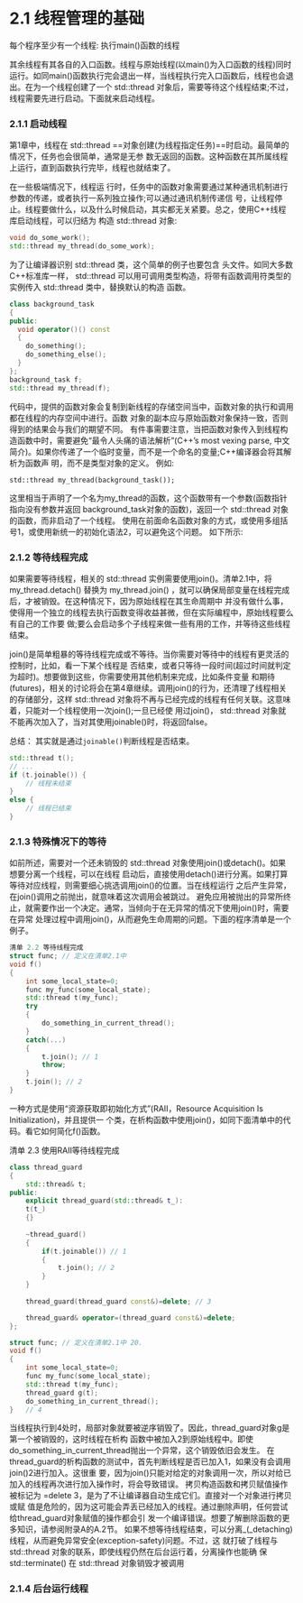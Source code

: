 # 2.1 线程管理的基础

每个程序至少有一个线程:
执行main()函数的线程

其余线程有其各自的入口函数。线程与原始线程(以main()为入口函数的线程)同时运行。如同main()函数执行完会退出一样，当线程执行完入口函数后，线程也会退出。在为一个线程创建了一个 std::thread 对象后，需要等待这个线程结束;不过，线程需要先进行启动。下面就来启动线程。

### 2.1.1 启动线程

第1章中，线程在 std::thread ==对象创建(为线程指定任务)==时启动。最简单的情况下，任务也会很简单，通常是无参 数无返回的函数。这种函数在其所属线程上运行，直到函数执行完毕，线程也就结束了。

在一些极端情况下，线程运 行时，任务中的函数对象需要通过某种通讯机制进行参数的传递，或者执行一系列独立操作;可以通过通讯机制传递信 号，让线程停止。线程要做什么，以及什么时候启动，其实都无关紧要。总之，使用C++线程库启动线程，可以归结为 构造 std::thread 对象:

```cpp
void do_some_work();
std::thread my_thread(do_some_work);
```

为了让编译器识别 std::thread 类，这个简单的例子也要包含 <thread> 头文件。如同大多数C++标准库一样， std::thread 可以用可调用类型构造，将带有函数调用符类型的实例传入 std::thread 类中，替换默认的构造 函数。
  
```cpp
class background_task
{
public:
  void operator()() const
  {
    do_something();
    do_something_else();
  }
};
background_task f;
std::thread my_thread(f);
```

代码中，提供的函数对象会复制到新线程的存储空间当中，函数对象的执行和调用都在线程的内存空间中进行。函数
对象的副本应与原始函数对象保持一致，否则得到的结果会与我们的期望不同。
有件事需要注意，当把函数对象传入到线程构造函数中时，需要避免“最令人头痛的语法解析”(C++’s most
vexing parse, 中文简介)。如果你传递了一个临时变量，而不是一个命名的变量;C++编译器会将其解析为函数声 明，而不是类型对象的定义。
例如:

`std::thread my_thread(background_task());`
 
这里相当于声明了一个名为my_thread的函数，这个函数带有一个参数(函数指针指向没有参数并返回
background_task对象的函数)，返回一个 std::thread 对象的函数，而非启动了一个线程。 使用在前面命名函数对象的方式，或使用多组括号1，或使用新统一的初始化语法2，可以避免这个问题。 如下所示:

### 2.1.2 等待线程完成

如果需要等待线程，相关的 std::thread 实例需要使用join()。清单2.1中，将 my_thread.detach() 替换为 my_thread.join() ，就可以确保局部变量在线程完成后，才被销毁。在这种情况下，因为原始线程在其生命周期中 并没有做什么事，使得用一个独立的线程去执行函数变得收益甚微，但在实际编程中，原始线程要么有自己的工作要 做;要么会启动多个子线程来做一些有用的工作，并等待这些线程结束。

join()是简单粗暴的等待线程完成或不等待。当你需要对等待中的线程有更灵活的控制时，比如，看一下某个线程是 否结束，或者只等待一段时间(超过时间就判定为超时)。想要做到这些，你需要使用其他机制来完成，比如条件变量 和期待(futures)，相关的讨论将会在第4章继续。调用join()的行为，还清理了线程相关的存储部分，这样 std::thread 对象将不再与已经完成的线程有任何关联。这意味着，只能对一个线程使用一次join();一旦已经使 用过join()， std::thread 对象就不能再次加入了，当对其使用joinable()时，将返回false。

总结：
其实就是通过`joinable()`判断线程是否结束。

```cpp
std::thread t();
// ...
if (t.joinable()) {
    // 线程未结束
}
else {
    // 线程已结束
}
```

### 2.1.3 特殊情况下的等待

如前所述，需要对一个还未销毁的 std::thread 对象使用join()或detach()。如果想要分离一个线程，可以在线程 启动后，直接使用detach()进行分离。如果打算等待对应线程，则需要细心挑选调用join()的位置。当在线程运行 之后产生异常，在join()调用之前抛出，就意味着这次调用会被跳过。
避免应用被抛出的异常所终止，就需要作出一个决定。通常，当倾向于在无异常的情况下使用join()时，需要在异常 处理过程中调用join()，从而避免生命周期的问题。下面的程序清单是一个例子。

```cpp
清单 2.2 等待线程完成
struct func; // 定义在清单2.1中
void f()
{
    int some_local_state=0;
    func my_func(some_local_state);
    std::thread t(my_func);
    try
    {
        do_something_in_current_thread();
    }
    catch(...)
    {
        t.join(); // 1
        throw;
    }
    t.join(); // 2
}
```

一种方式是使用“资源获取即初始化方式”(RAII，Resource Acquisition Is Initialization)，并且提供一 个类，在析构函数中使用join()，如同下面清单中的代码。看它如何简化f()函数。

清单 2.3 使用RAII等待线程完成

```cpp
class thread_guard
{
    std::thread& t;
public:
    explicit thread_guard(std::thread& t_):
    t(t_)
    {}
    
    ~thread_guard()
    {
        if(t.joinable()) // 1
        {
            t.join(); // 2
        }
    }
    
    thread_guard(thread_guard const&)=delete; // 3

    thread_guard& operator=(thread_guard const&)=delete;
};

struct func; // 定义在清单2.1中 20.
void f()
{
    int some_local_state=0;
    func my_func(some_local_state);
    std::thread t(my_func);
    thread_guard g(t);
    do_something_in_current_thread();
}   // 4
```

当线程执行到4处时，局部对象就要被逆序销毁了。因此，thread_guard对象g是第一个被销毁的，这时线程在析构 函数中被加入2到原始线程中。即使do_something_in_current_thread抛出一个异常，这个销毁依旧会发生。
在thread_guard的析构函数的测试中，首先判断线程是否已加入1，如果没有会调用join()2进行加入。这很重 要，因为join()只能对给定的对象调用一次，所以对给已加入的线程再次进行加入操作时，将会导致错误。
拷贝构造函数和拷贝赋值操作被标记为 =delete 3，是为了不让编译器自动生成它们。直接对一个对象进行拷贝或赋 值是危险的，因为这可能会弄丢已经加入的线程。通过删除声明，任何尝试给thread_guard对象赋值的操作都会引 发一个编译错误。想要了解删除函数的更多知识，请参阅附录A的A.2节。
如果不想等待线程结束，可以分离_(_detaching)线程，从而避免异常安全(exception-safety)问题。不过，这 就打破了线程与 std::thread 对象的联系，即使线程仍然在后台运行着，分离操作也能确
保 std::terminate() 在 std::thread 对象销毁才被调用

### 2.1.4 后台运行线程


